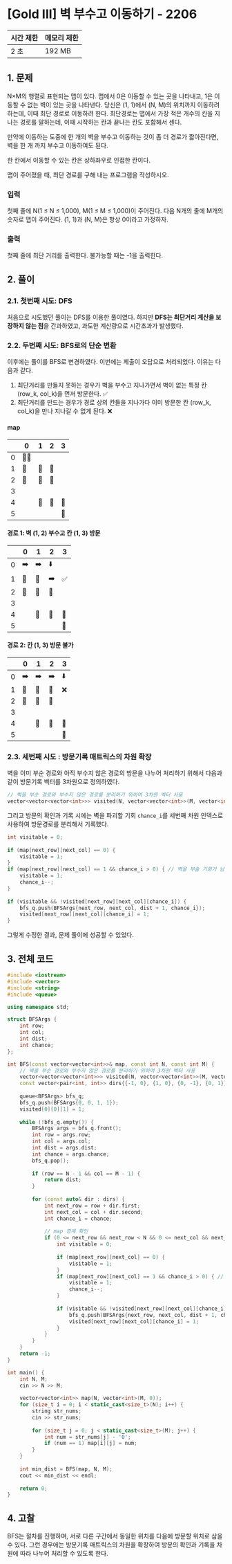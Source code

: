 # [Gold III] 벽 부수고 이동하기 - 2206

|시간 제한|메모리 제한|
|-------|--------|
|2 초    | 192 MB |

## 1. 문제
N×M의 행렬로 표현되는 맵이 있다. 맵에서 0은 이동할 수 있는 곳을 나타내고, 1은 이동할 수 없는 벽이 있는 곳을 나타낸다. 당신은 (1, 1)에서 (N, M)의 위치까지 이동하려 하는데, 이때 최단 경로로 이동하려 한다. 최단경로는 맵에서 가장 적은 개수의 칸을 지나는 경로를 말하는데, 이때 시작하는 칸과 끝나는 칸도 포함해서 센다.

만약에 이동하는 도중에 한 개의 벽을 부수고 이동하는 것이 좀 더 경로가 짧아진다면, 벽을 한 개 까지 부수고 이동하여도 된다.

한 칸에서 이동할 수 있는 칸은 상하좌우로 인접한 칸이다.

맵이 주어졌을 때, 최단 경로를 구해 내는 프로그램을 작성하시오.

### 입력
첫째 줄에 N(1 ≤ N ≤ 1,000), M(1 ≤ M ≤ 1,000)이 주어진다. 다음 N개의 줄에 M개의 숫자로 맵이 주어진다. (1, 1)과 (N, M)은 항상 0이라고 가정하자.

### 출력
첫째 줄에 최단 거리를 출력한다. 불가능할 때는 -1을 출력한다.

## 2. 풀이
### 2.1. 첫번째 시도: DFS
처음으로 시도했던 풀이는 DFS를 이용한 풀이였다. 하지만 **DFS는 최단거리 계산을 보장하지 않는 점**을 간과하였고, 과도한 계산량으로 시간초과가 발생했다.

### 2.2. 두번째 시도: BFS로의 단순 변환
이후에는 풀이를 BFS로 변경하였다. 이번에는 제출이 오답으로 처리되었다. 이유는 다음과 같다.  
1. 최단거리를 만들지 못하는 경우가 벽을 부수고 지나가면서 벽이 없는 특정 칸 (row_k, col_k)을 먼저 방문한다. ✅
2. 최단거리를 만드는 경우가 경로 상의 칸들을 지나가다 이미 방문한 칸 (row_k, col_k)을 만나 지나갈 수 없게 된다. ❌

#### map
| |0 |1 |2 |3 |
|-|--|--|--|--|
|0|🏃‍♂️|  |  |  |
|1|🚧|🚧|🚧|  |
|2|🚧|🚧|🚧|  |
|3|  |  |  |  |
|4|  |🚧|🚧|🚧|
|5|  |  |  |🏁|

#### 경로 1: 벽 (1, 2) 부수고 칸 (1, 3) 방문
| |0 |1 |2 |3 |
|-|--|--|--|--|
|0|➡️|➡️|⬇️|  |
|1|🚧|🚧|➡️|✅|
|2|🚧|🚧|🚧|  |
|3|  |  |  |  |
|4|  |🚧|🚧|🚧|
|5|  |  |  |🏁|

#### 경로 2: 칸 (1, 3) 방문 불가
| |0 |1 |2 |3 |
|-|--|--|--|--|
|0|➡️|➡️|➡️|⬇️|
|1|🚧|🚧|🚧|❌|
|2|🚧|🚧|🚧|  |
|3|  |  |  |  |
|4|  |🚧|🚧|🚧|
|5|  |  |  |🏁|

### 2.3. 세번째 시도 : 방문기록 매트릭스의 차원 확장
벽을 이미 부순 경로와 아직 부수지 않은 경로의 방문을 나누어 처리하기 위해서 다음과 같이 방문기록 벡터를 3차원으로 정의하였다.
```cpp
// 벽을 부순 경로와 부수지 않은 경로를 분리하기 위하여 3차원 벡터 사용
vector<vector<vector<int>>> visited(N, vector<vector<int>>(M, vector<int>(2, false)));
```

그리고 방문의 확인과 기록 시에는 벽을 파괴할 기회 `chance_i`를 세번째 차원 인덱스로 사용하여 방문경로를 분리해서 기록했다.
```cpp
int visitable = 0;
            
if (map[next_row][next_col] == 0) {
    visitable = 1;
}
if (map[next_row][next_col] == 1 && chance_i > 0) { // 벽을 부술 기회가 남은 경우
    visitable = 1;
    chance_i--;
}
        
if (visitable && !visited[next_row][next_col][chance_i]) {
    bfs_q.push(BFSArgs{next_row, next_col, dist + 1, chance_i});
    visited[next_row][next_col][chance_i] = 1;
}
```
그렇게 수정한 결과, 문제 풀이에 성공할 수 있었다.

## 3. 전체 코드
```cpp
#include <iostream>
#include <vector>
#include <string>
#include <queue>

using namespace std;

struct BFSArgs {
    int row;
    int col;
    int dist;
    int chance;
};

int BFS(const vector<vector<int>>& map, const int N, const int M) {
    // 벽을 부순 경로와 부수지 않은 경로를 분리하기 위하여 3차원 벡터 사용
    vector<vector<vector<int>>> visited(N, vector<vector<int>>(M, vector<int>(2, false)));
    const vector<pair<int, int>> dirs{{-1, 0}, {1, 0}, {0, -1}, {0, 1}};
    
    queue<BFSArgs> bfs_q;
    bfs_q.push(BFSArgs{0, 0, 1, 1});
    visited[0][0][1] = 1;
    
    while (!bfs_q.empty()) {
        BFSArgs args = bfs_q.front();
        int row = args.row;
        int col = args.col;
        int dist = args.dist;
        int chance = args.chance;
        bfs_q.pop();
        
        if (row == N - 1 && col == M - 1) {
            return dist;
        }
    
        for (const auto& dir : dirs) {
            int next_row = row + dir.first;
            int next_col = col + dir.second;
            int chance_i = chance;
            
            // map 경계 확인
            if (0 <= next_row && next_row < N && 0 <= next_col && next_col < M) {
                int visitable = 0;
            
                if (map[next_row][next_col] == 0) {
                    visitable = 1;
                }
                if (map[next_row][next_col] == 1 && chance_i > 0) { // 벽을 부술 기회가 남은 경우
                    visitable = 1;
                    chance_i--;
                }
                        
                if (visitable && !visited[next_row][next_col][chance_i]) {
                    bfs_q.push(BFSArgs{next_row, next_col, dist + 1, chance_i});
                    visited[next_row][next_col][chance_i] = 1;
                }
            }
        }
    }
    return -1;
}

int main() {
    int N, M;
    cin >> N >> M;
    
    vector<vector<int>> map(N, vector<int>(M, 0));
    for (size_t i = 0; i < static_cast<size_t>(N); i++) {
        string str_nums;
        cin >> str_nums;
        
        for (size_t j = 0; j < static_cast<size_t>(M); j++) {
            int num = str_nums[j] - '0';
            if (num == 1) map[i][j] = num;
        }
    }
    
    int min_dist = BFS(map, N, M);
    cout << min_dist << endl;
    
    return 0;
}
```

## 4. 고찰
BFS는 절차를 진행하며, 서로 다른 구간에서 동일한 위치를 다음에 방문할 위치로 삼을 수 있다. 그런 경우에는 방문기록 매트릭스의 차원을 확장하여 방문의 확인과 기록을 차원에 따라 나누어 처리할 수 있도록 한다.

